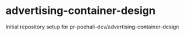 # advertising-container-design

Initial repository setup for pr-poehali-dev/advertising-container-design
